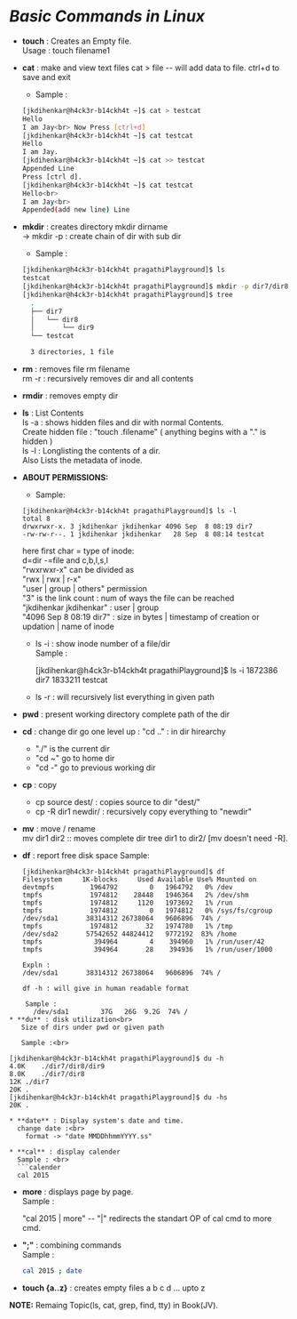 # **_Basic Commands in Linux_**

* **touch** : Creates an Empty file.<br>
  Usage : touch filename1

* **cat** : make and view text files
  cat > file -- will add data to file. ctrl+d to save and exit

  - Sample :<br>
  ```sh
  [jkdihenkar@h4ck3r-b14ckh4t ~]$ cat > testcat
  Hello
  I am Jay<br> Now Press [ctrl+d]
  [jkdihenkar@h4ck3r-b14ckh4t ~]$ cat testcat
  Hello
  I am Jay.
  [jkdihenkar@h4ck3r-b14ckh4t ~]$ cat >> testcat
  Appended Line
  Press [ctrl d].
  [jkdihenkar@h4ck3r-b14ckh4t ~]$ cat testcat
  Hello<br>
  I am Jay<br>
  Appended(add new line) Line
  ```
* **mkdir** : creates directory
  mkdir dirname <br>
   -> mkdir -p : create chain of dir with sub dir

  - Sample :<br>
  ```sh
  [jkdihenkar@h4ck3r-b14ckh4t pragathiPlayground]$ ls
  testcat
  [jkdihenkar@h4ck3r-b14ckh4t pragathiPlayground]$ mkdir -p dir7/dir8/dir9
  [jkdihenkar@h4ck3r-b14ckh4t pragathiPlayground]$ tree
    .
    ├── dir7
    │   └── dir8
    │       └── dir9
    └── testcat

    3 directories, 1 file
    ```

* **rm** : removes file
  rm filename  <br>
  rm -r : recursively removes dir and all contents

* **rmdir** : removes empty dir

* **ls** : List Contents <br>
  ls -a : shows hidden files and dir with normal Contents.<br>
    Create hidden file : "touch .filename" ( anything begins with a "." is hidden ) <br>
  ls -l : Longlisting the contents of a dir.<br>
     Also Lists the metadata of inode.

* **ABOUT PERMISSIONS:** <br>
    - Sample: <br>
    ```PERMISSIONS
    [jkdihenkar@h4ck3r-b14ckh4t pragathiPlayground]$ ls -l
    total 8
    drwxrwxr-x. 3 jkdihenkar jkdihenkar 4096 Sep  8 08:19 dir7
    -rw-rw-r--. 1 jkdihenkar jkdihenkar   28 Sep  8 08:14 testcat
    ```
    here first char = type of inode:<br>
    d=dir -=file and c,b,l,s,l <br>
    "rwxrwxr-x" can be divided as<br>
    "rwx | rwx | r-x" <br>
    "user | group | others" permission <br>
    "3" is the link count : num of ways the file can be reached<br>
    "jkdihenkar jkdihenkar" : user | group <br>
    "4096 Sep  8 08:19 dir7" : size in bytes | timestamp of creation or updation | name of inode

  - ls -i : show inode number of a file/dir<br>
    Sample :

      [jkdihenkar@h4ck3r-b14ckh4t pragathiPlayground]$ ls -i
      1872386 dir7  1833211 testcat
  - ls -r : will recursively list everything in given path

* **pwd** : present working directory
  complete path of the dir

* **cd** : change dir
  go one level up : "cd .." : in dir hirearchy<br>
  - "./" is the current dir<br>
  - "cd ~" go to home dir<br>
  - "cd -" go to previous working dir<br>

* **cp** : copy <br>
  - cp source dest/ : copies source to dir "dest/"<br>
  - cp -R dir1 newdir/ : recursively copy everything to "newdir"

* **mv** : move / rename <br>
  mv dir1 dir2 :: moves complete dir tree dir1 to dir2/ [mv doesn't need -R]. <br>

* **df** : report free disk space
  Sample: <br>
    ```df
    [jkdihenkar@h4ck3r-b14ckh4t pragathiPlayground]$ df
    Filesystem     1K-blocks     Used Available Use% Mounted on
    devtmpfs         1964792        0   1964792   0% /dev
    tmpfs            1974812    28448   1946364   2% /dev/shm
    tmpfs            1974812     1120   1973692   1% /run
    tmpfs            1974812        0   1974812   0% /sys/fs/cgroup
    /dev/sda1       38314312 26738064   9606896  74% /
    tmpfs            1974812       32   1974780   1% /tmp
    /dev/sda2       57542652 44824412   9772192  83% /home
    tmpfs             394964        4    394960   1% /run/user/42
    tmpfs             394964       28    394936   1% /run/user/1000

  Expln :
    /dev/sda1       38314312 26738064   9606896  74% /

    df -h : will give in human readable format
```
    Sample :
      /dev/sda1        37G   26G  9.2G  74% /
* **du** : disk utilization<br>
   Size of dirs under pwd or given path

   Sample :<br>
```
    [jkdihenkar@h4ck3r-b14ckh4t pragathiPlayground]$ du -h
    4.0K	./dir7/dir8/dir9
    8.0K	./dir7/dir8
    12K	./dir7
    20K	.
    [jkdihenkar@h4ck3r-b14ckh4t pragathiPlayground]$ du -hs
    20K	.
```
* **date** : Display system's date and time.
  change date :<br>
    format -> "date MMDDhhmmYYYY.ss"

* **cal** : display calender
  Sample : <br>
  ```calender
  cal 2015
```
* **more** : displays page by page.<br>
  Sample :<br>

    "cal 2015 | more" -- "|" redirects the standart OP of cal cmd to more cmd.<br>

* **";"** : combining commands<br>
  Sample :<br>
  ```sh
  cal 2015 ; date
  ```
* **touch {a..z}** : creates empty files a b c d ... upto z

**NOTE:** Remaing Topic(ls, cat, grep, find, tty) in Book(JV).
